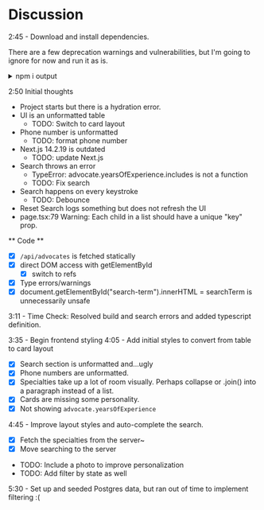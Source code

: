 # Discussion

2:45 - Download and install dependencies.

There are a few deprecation warnings and vulnerabilities, but I'm going to ignore for now and run it as is.

<details>
  <summary>npm i output</summary>

```
npm warn deprecated inflight@1.0.6: This module is not supported, and leaks memory. Do not use it. Check out lru-cache if you want a good and tested way to coalesce async requests by a key value, which is much more comprehensive and powerful.
npm warn deprecated @esbuild-kit/esm-loader@2.6.5: Merged into tsx: https://tsx.is
npm warn deprecated @humanwhocodes/config-array@0.13.0: Use @eslint/config-array instead
npm warn deprecated rimraf@3.0.2: Rimraf versions prior to v4 are no longer supported
npm warn deprecated @esbuild-kit/core-utils@3.3.2: Merged into tsx: https://tsx.is
npm warn deprecated @humanwhocodes/object-schema@2.0.3: Use @eslint/object-schema instead
npm warn deprecated glob@7.2.3: Glob versions prior to v9 are no longer supported
npm warn deprecated eslint@8.57.1: This version is no longer supported. Please see https://eslint.org/version-support for other options.

added 373 packages, and audited 374 packages in 4s

134 packages are looking for funding
  run `npm fund` for details

5 vulnerabilities (4 moderate, 1 critical)
```
</details>

2:50 Initial thoughts

- Project starts but there is a hydration error. 
- UI is an unformatted table
  - TODO: Switch to card layout
- Phone number is unformatted
  - TODO: format phone number
- Next.js 14.2.19 is outdated
  - TODO: update Next.js
- Search throws an error
  - TypeError: advocate.yearsOfExperience.includes is not a function
  - TODO: Fix search
- Search happens on every keystroke
  - TODO: Debounce
- Reset Search logs something but does not refresh the UI
- page.tsx:79 Warning: Each child in a list should have a unique "key" prop.

** Code **
- [x] `/api/advocates` is fetched statically
- [x] direct DOM access with getElementById
  - [x] switch to refs
- [x] Type errors/warnings
- [x] document.getElementById("search-term").innerHTML = searchTerm is unnecessarily unsafe

3:11 - Time Check: Resolved build and search errors and added typescript definition.

3:35 - Begin frontend styling
4:05 - Add initial styles to convert from table to card layout
- [x] Search section is unformatted and...ugly
- [x] Phone numbers are unformatted.
- [x] Specialties take up a lot of room visually. Perhaps collapse or .join() into a paragraph instead of a list.
- [x] Cards are missing some personality.
- [x] Not showing `advocate.yearsOfExperience`

4:45 - Improve layout styles and auto-complete the search.
- [x] Fetch the specialties from the server~
- [x] Move searching to the server
- TODO: Include a photo to improve personalization
- TODO: Add filter by state as well

5:30 - Set up and seeded Postgres data, but ran out of time to implement filtering :(
